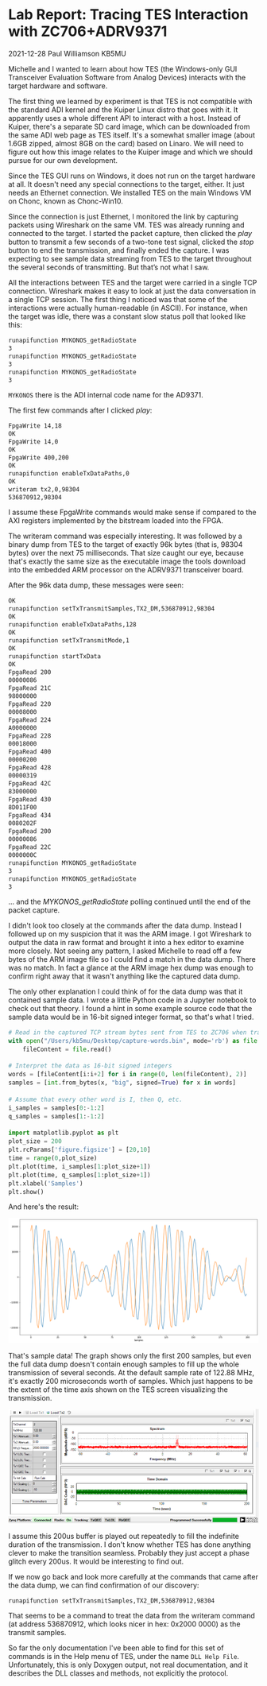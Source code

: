 # Lab Report: Tracing TES Interaction with ZC706+ADRV9371

2021-12-28 Paul Williamson KB5MU

Michelle and I wanted to learn about how TES (the Windows-only GUI Transceiver Evaluation Software from Analog Devices) interacts with the target hardware and software.

The first thing we learned by experiment is that TES is not compatible with the standard ADI kernel and the Kuiper Linux distro that goes with it. It apparently uses a whole different API to interact with a host. Instead of Kuiper, there's a separate SD card image, which can be downloaded from the same ADI web page as TES itself. It's a somewhat smaller image (about 1.6GB zipped, almost 8GB on the card) based on Linaro. We will need to figure out how this image relates to the Kuiper image and which we should pursue for our own development.

Since the TES GUI runs on Windows, it does not run on the target hardware at all. It doesn't need any special connections to the target, either. It just needs an Ethernet connection. We installed TES on the main Windows VM on Chonc, known as Chonc-Win10.

Since the connection is just Ethernet, I monitored the link by capturing packets using Wireshark on the same VM. TES was already running and connected to the target. I started the packet capture, then clicked the _play_ button to transmit a few seconds of a two-tone test signal, clicked the _stop_ button to end the transmission, and finally ended the capture. I was expecting to see sample data streaming from TES to the target throughout the several seconds of transmitting. But that’s not what I saw.

All the interactions between TES and the target were carried in a single TCP connection. Wireshark makes it easy to look at just the data conversation in a single TCP session. The first thing I noticed was that some of the interactions were actually human-readable (in ASCII). For instance, when the target was idle, there was a constant slow status poll that looked like this:

```
runapifunction MYKONOS_getRadioState
3
runapifunction MYKONOS_getRadioState
3
runapifunction MYKONOS_getRadioState
3
```

`MYKONOS` there is the ADI internal code name for the AD9371.

The first few commands after I clicked _play_:

```
FpgaWrite 14,18
OK
FpgaWrite 14,0
OK
FpgaWrite 400,200
OK
runapifunction enableTxDataPaths,0
OK
writeram tx2,0,98304
536870912,98304
```

I assume these FpgaWrite commands would make sense if compared to the AXI registers implemented by the bitstream loaded into the FPGA.

The writeram command was especially interesting. It was followed by a binary dump from TES to the target of exactly 96k bytes (that is, 98304 bytes) over the next 75 milliseconds. That size caught our eye, because that's exactly the same size as the executable image the tools download into the embedded ARM processor on the ADRV9371 transceiver board.

After the 96k data dump, these messages were seen:

```
OK
runapifunction setTxTransmitSamples,TX2_DM,536870912,98304
OK
runapifunction enableTxDataPaths,128
OK
runapifunction setTxTransmitMode,1
OK
runapifunction startTxData
OK
FpgaRead 200
00000086
FpgaRead 21C
98000000
FpgaRead 220
00008000
FpgaRead 224
A0000000
FpgaRead 228
00018000
FpgaRead 400
00000200
FpgaRead 428
00000319
FpgaRead 42C
83000000
FpgaRead 430
8D011F00
FpgaRead 434
0080202F
FpgaRead 200
00000086
FpgaRead 22C
0000000C
runapifunction MYKONOS_getRadioState
3
runapifunction MYKONOS_getRadioState
3
```

... and the _MYKONOS_getRadioState_ polling continued until the end of the packet capture.

I didn't look too closely at the commands after the data dump. Instead I followed up on my suspicion that it was the ARM image. I got Wireshark to output the data in raw format and brought it into a hex editor to examine more closely. Not seeing any pattern, I asked Michelle to read off a few bytes of the ARM image file so I could find a match in the data dump. There was no match. In fact a glance at the ARM image hex dump was enough to confirm right away that it wasn't anything like the captured data dump.

The only other explanation I could think of for the data dump was that it contained sample data. I wrote a little Python code in a Jupyter notebook to check out that theory. I found a hint in some example source code that the sample data would be in 16-bit signed integer format, so that's what I tried.

```Python
# Read in the captured TCP stream bytes sent from TES to ZC706 when transmitting two tones
with open("/Users/kb5mu/Desktop/capture-words.bin", mode='rb') as file: # b is important -> binary
    fileContent = file.read()

# Interpret the data as 16-bit signed integers
words = [fileContent[i:i+2] for i in range(0, len(fileContent), 2)]
samples = [int.from_bytes(x, "big", signed=True) for x in words]

# Assume that every other word is I, then Q, etc.
i_samples = samples[0:-1:2]
q_samples = samples[1:-1:2]

import matplotlib.pyplot as plt
plot_size = 200
plt.rcParams['figure.figsize'] = [20,10]
time = range(0,plot_size)
plt.plot(time, i_samples[1:plot_size+1])
plt.plot(time, q_samples[1:plot_size+1])
plt.xlabel('Samples')
plt.show()
```

And here's the result:

![Two Tones](twotones.png)

That's sample data! The graph shows only the first 200 samples, but even the full data dump doesn't contain enough samples to fill up the whole transmission of several seconds. At the default sample rate of 122.88 MHz, it's exactly 200 microseconds worth of samples. Which just happens to be the extent of the time axis shown on the TES screen visualizing the transmission.

![TES Screenshot](TES_screenshot.png)

I assume this 200us buffer is played out repeatedly to fill the indefinite duration of the transmission. I don't know whether TES has done anything clever to make the transition seamless. Probably they just accept a phase glitch every 200us. It would be interesting to find out.

If we now go back and look more carefully at the commands that came after the data dump, we can find confirmation of our discovery:

```
runapifunction setTxTransmitSamples,TX2_DM,536870912,98304
```

That seems to be a command to treat the data from the writeram command (at address 536870912, which looks nicer in hex: 0x2000 0000) as the transmit samples.

So far the only documentation I've been able to find for this set of commands is in the Help menu of TES, under the name `DLL Help File`. Unfortunately, this is only Doxygen output, not real documentation, and it describes the DLL classes and methods, not explicitly the protocol.
